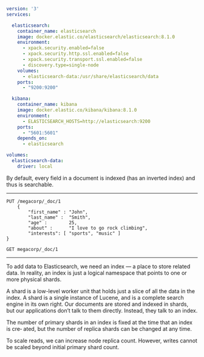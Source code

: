 ```yaml
version: '3'
services:

  elasticsearch:
    container_name: elasticsearch
    image: docker.elastic.co/elasticsearch/elasticsearch:8.1.0
    environment:
      - xpack.security.enabled=false
      - xpack.security.http.ssl.enabled=false
      - xpack.security.transport.ssl.enabled=false
      - discovery.type=single-node
    volumes:
      - elasticsearch-data:/usr/share/elasticsearch/data
    ports:
      - "9200:9200"

  kibana:
    container_name: kibana
    image: docker.elastic.co/kibana/kibana:8.1.0
    environment:
      - ELASTICSEARCH_HOSTS=http://elasticsearch:9200
    ports:
      - "5601:5601"
    depends_on:
      - elasticsearch

volumes:
  elasticsearch-data:
    driver: local
```


By default, every field in a document is indexed (has an inverted index) and thus is searchable.

---

```shell
PUT /megacorp/_doc/1
    {
        "first_name" : "John",
        "last_name" :  "Smith",
        "age" :        25,
        "about" :      "I love to go rock climbing",
        "interests": [ "sports", "music" ]
}
```

```shell
GET megacorp/_doc/1
```

---
To add data to Elasticsearch, we need an index — a place to store related data. In reality, an index is just a logical namespace that points to one or more physical shards.

A shard is a low-level worker unit that holds just a slice of all the data in the index. A shard is a single instance of Lucene, and is a complete search engine in its own right. Our documents are stored and indexed in shards, but our applications don’t talk to them directly. Instead, they talk to an index.

The number of primary shards in an index is fixed at the time that an index is cre‐ ated, but the number of replica shards can be changed at any time.

To scale reads, we can increase node replica count. However, writes cannot be scaled beyond initial primary shard count.
